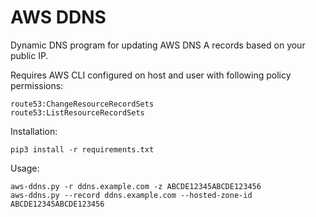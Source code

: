 # AWS DDNS

Dynamic DNS program for updating AWS DNS A records based on your public IP.


Requires AWS CLI configured on host and user with following policy permissions:

```
route53:ChangeResourceRecordSets
route53:ListResourceRecordSets
```


Installation:

```
pip3 install -r requirements.txt
```


Usage:

```
aws-ddns.py -r ddns.example.com -z ABCDE12345ABCDE123456
aws-ddns.py --record ddns.example.com --hosted-zone-id ABCDE12345ABCDE123456
```
